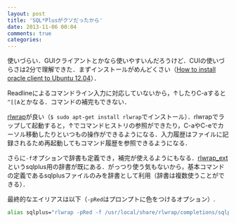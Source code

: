 ```yaml
---
layout: post
title: 'SQL*Plusがクソだったから'
date: 2013-11-06 00:04
comments: true
categories: 
---
```


使いづらい．GUIクライアントとかなら使いやすいんだろうけど．CUIの使いづらさは2分で理解できた．まずインストールがめんどくさい（[How to install oracle client to Ubuntu 12.04](https://gist.github.com/tcnksm/7316877)）．

Readlineによるコマンドライン入力に対応していないから，↑したりC-aすると`^[[A`とかなる．コマンドの補完もできない．

[rlwrap](http://utopia.knoware.nl/~hlub/rlwrap/)が良い（`$ sudo apt-get install rlwrap`でインストール）．rlwrapでラップして起動すると，↑でコマンドヒストリの参照ができたり，C-aやC-eでカーソル移動したりといつもの操作ができるようになる．入力履歴はファイルに記録されるため再起動してもコマンド履歴を参照できるようになる．

さらに`-f`オプションで辞書も定義でき，補完が使えるようにもなる．[rlwrap_ext](http://www.linuxification.at/rlwrap_ext.html.en)というsqlplus用の辞書が既にある．がっつり使う気もないから，基本コマンドの定義であるsqlplusファイルのみを辞書として利用（辞書は複数使うことができる）．

最終的なエイリアスは以下（`-pRed`はプロンプトに色をつけるオプション）.

``` bash
alias sqlplus="rlwrap -pRed -f /usr/local/share/rlwrap/completions/sqlplus sqlplus"
```


